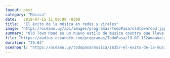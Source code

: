 ```yaml
---
layout: post
category: "Música"
date:   2019-07-15 11:00:00 -0300
title:  "El éxito de la música en redes y virales"
image: "https://oceano.uy/api/images/programas/TodoPasa/oldtownroad.jpg"
summary: "Old Town Road es un nuevo estilo de música country que lleva adelante Lil Nas X, un rapero de Atlanta de tan solo 19 años. El beat lo encontró en Internet."
file: "https://audios.oceanofm.com/programas/TodoPasa/19-07-152amaanaLapeadeCesarconelnuevocountry.mp3"
duration: "29:04"
oceanourl: "https://oceano.uy/todopasa/musica/18357-el-exito-de-la-musica-en-redes-y-virales"
---
```

  
